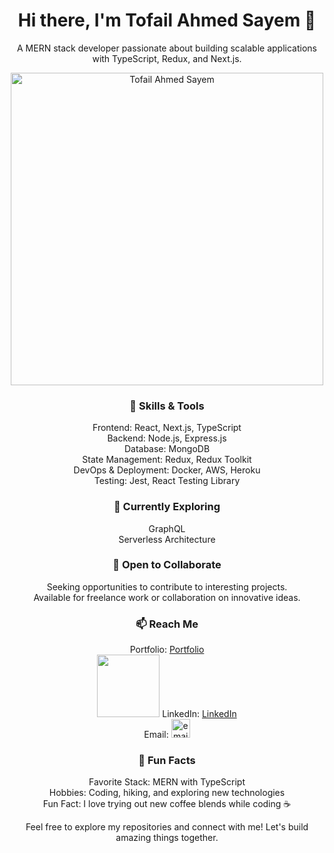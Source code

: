 <div align="center">
  <h1>Hi there, I'm Tofail Ahmed Sayem 👋</h1>
  <p>A MERN stack developer passionate about building scalable applications with TypeScript, Redux, and Next.js.</p>
  
  <img src="https://ibb.co/SB83Rhy" alt="Tofail Ahmed Sayem" width="500" height="auto"/>

  <h3>🚀 Skills & Tools</h3>
  <p>
    Frontend: React, Next.js, TypeScript <br>
    Backend: Node.js, Express.js <br>
    Database: MongoDB <br>
    State Management: Redux, Redux Toolkit <br>
    DevOps & Deployment: Docker, AWS, Heroku <br>
    Testing: Jest, React Testing Library
  </p>

  <h3>🌱 Currently Exploring</h3>
  <p>
    GraphQL <br>
    Serverless Architecture
  </p>

  
  <h3>🤝 Open to Collaborate</h3>
  <p>
    Seeking opportunities to contribute to interesting projects. <br>
    Available for freelance work or collaboration on innovative ideas.
  </p>

  <h3>📫 Reach Me</h3>
  <p>

Portfolio: <a href="https://tofailahmedportfolio.netlify.app/">Portfolio</a> <br>
  <img src="https://ibb.co/DQmwfrL"  width="100" height="auto"> LinkedIn: <a href="https://www.linkedin.com/in/tofail-ahmed-130993192/">LinkedIn</a> <br>
Email: [<a href="https://ibb.co/ZxvhMCJ"><img src="https://i.ibb.co/ZxvhMCJ/email.png" alt="email" border="0" width="30" height="auto" /> </a>](mailto:atofail50@gmail.com)

  </p>

  <h3>🌟 Fun Facts</h3>
  <p>
    Favorite Stack: MERN with TypeScript <br>
    Hobbies: Coding, hiking, and exploring new technologies <br>
    Fun Fact: I love trying out new coffee blends while coding ☕️
  </p>

  <p>Feel free to explore my repositories and connect with me! Let's build amazing things together.</p>
</div>
